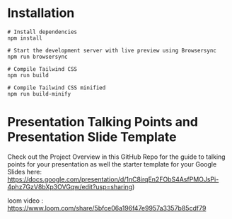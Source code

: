 # Installation

```
# Install dependencies
npm install

# Start the development server with live preview using Browsersync
npm run browsersync

# Compile Tailwind CSS
npm run build

# Compile Tailwind CSS minified
npm run build-minify

```

# Presentation Talking Points and Presentation Slide Template
Check out the Project Overview in this GitHub Repo for the guide to talking points for your presentation as well the starter template for your Google Slides here: 
https://docs.google.com/presentation/d/1nC8irqEn2FObS4AsfPMOJsPi-4phz7GzV8bXp3OVGqw/edit?usp=sharing)

loom video : https://www.loom.com/share/5bfce06a196f47e9957a3357b85cdf79
